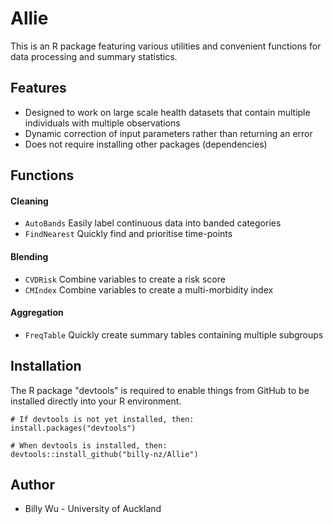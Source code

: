 # Allie

This is an R package featuring various utilities and convenient functions for data processing and summary statistics.

## Features
-	Designed to work on large scale health datasets that contain multiple individuals with multiple observations
-	Dynamic correction of input parameters rather than returning an error
-	Does not require installing other packages (dependencies)

## Functions

#### Cleaning
- `AutoBands` Easily label continuous data into banded categories
- `FindNearest` Quickly find and prioritise time-points

#### Blending
- `CVDRisk` Combine variables to create a risk score
- `CMIndex` Combine variables to create a multi-morbidity index

#### Aggregation
- `FreqTable` Quickly create summary tables containing multiple subgroups

## Installation
The R package "devtools" is required to enable things from GitHub to be installed directly into your R environment.
```
# If devtools is not yet installed, then:
install.packages("devtools")

# When devtools is installed, then:
devtools::install_github("billy-nz/Allie")
```

## Author
- Billy Wu - University of Auckland
